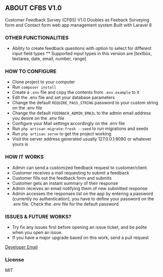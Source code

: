 ABOUT CFBS V1.0
---

Customer Feedback Survey (CFBS) V1.0
Doubles as Feeback Surveying form and Contact form web app management system
Built with Laravel 8

### OTHER FUNCTIONALITIES
* Ability to create feedback questions with option to select for different input field types
** Supported input types in this version are [textbox, textarea, date, email, number, range]

### HOW TO CONFIGURE

* Clone project to your computer
* Run `composer install`
* Create a `.env` file and copy the contents from `.env.example` to it
* Edit the .env file and set your database parameters
* Change the default `REQUIRE_PASS_STRING` password to your custom string on the .env file
* Change the default `FEEDBACK_ADMIN_EMAIL` to the admin email address you desire on the .env file
* Configure your Mail settings accordingly on the .env file
* Run `php artisan migrate:fresh --seed` to run migrations and seeds
* Run `php artisan serve` to get the project working
* Visit the server address generated usually 127.0.0.1:8080 or whatever yours is

### HOW IT WORKS

* Admin can send a customized feedback request to customer/client
* Customer receives a mail requesting to submit a feedback
* Customer fills out the feedback form and submits
* Customer gets an instant summary of their response
* Admin receives an email notifying them of new submitted response
* Admin accesses the responses list on the app by entering a password (currently no authentication), you have to define your password on the .env file. Check the .env file for the default password

### ISSUES & FUTURE WORKS?

* Try fix any issues first before opening an issue ticket, and be polite when you open an issue. 
* If you have a major upgrade based on this work, send a pull request

[Developer Email](mailto:okohejimoh@gmail.com)

### License
MIT